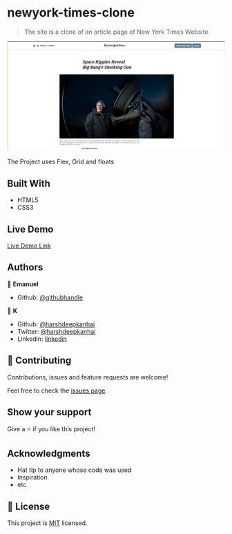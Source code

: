 # newyork-times-clone

> The site is a clone of an article page of New York Times Website

![screenshot](./app_screenshot.png)

The Project uses Flex, Grid and floats

## Built With

- HTML5
- CSS3

## Live Demo

[Live Demo Link](https://emasdev.github.io/newyork-times-clone/)

## Authors

👤 **Emanuel**

- Github: [@githubhandle](https://github.com/emasdev)

👤 **K**

- Github: [@harshdeepkanhai](https://github.com/harshdeep-kanhai)
- Twitter: [@harshdeepkanhai](https://twitter.com/harshdeepkanhai)
- Linkedin: [linkedin](https://www.linkedin.com/in/harshdeepkanhai/)

## 🤝 Contributing

Contributions, issues and feature requests are welcome!

Feel free to check the [issues page](issues/).

## Show your support

Give a ⭐️ if you like this project!

## Acknowledgments

- Hat tip to anyone whose code was used
- Inspiration
- etc

## 📝 License

This project is [MIT](lic.url) licensed.
